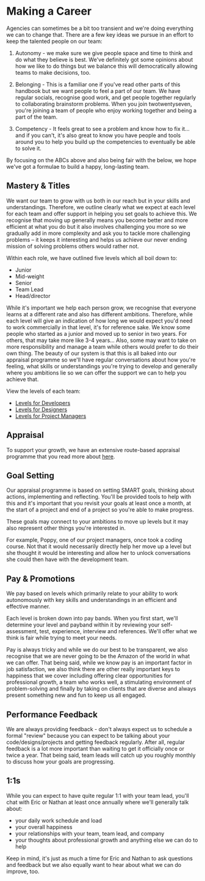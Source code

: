 # Making a Career

Agencies can sometimes be a bit too transient and we're doing everything we can to change that. There are a few key ideas we pursue in an effort to keep the talented people on our team:

1. Autonomy - we make sure we give people space and time to think and do what they believe is best. We've definitely got some opinions about how we like to do things but we balance this will democratically allowing teams to make decisions, too. 

2. Belonging - This is a familiar one if you've read other parts of this handbook but we want people to feel a part of our team. We have regular socials, recognise good work, and get people together regularly to collaborating brainstorm problems. When you join twotwentyseven, you're joining a team of people who enjoy working together and being a part of the team. 

3. Competency - It feels great to see a problem and know how to fix it... and if you can't, it's also great to know you have people and tools around you to help you build up the competencies to eventually be able to solve it. 

By focusing on the ABCs above and also being fair with the below, we hope we've got a formulae to build a happy, long-lasting team. 

## Mastery & Titles

We want our team to grow with us both in our reach but in your skills and understandings. Therefore, we outline clearly what we expect at each level for each team and offer support in helping you set goals to achieve this. We recognise that moving up generally means you become better and more efficient at what you do but it also involves challenging you more so we gradually add in more complexity and ask you to tackle more challenging problems – it keeps it interesting and helps us achieve our never ending mission of solving problems others would rather not. 

Within each role, we have outlined five levels which all boil down to:

* Junior 
* Mid-weight
* Senior
* Team Lead
* Head/director

While it's important we help each person grow, we recognise that everyone learns at a different rate and also has different ambitions. Therefore, while each level will give an indication of how long we would expect you'd need to work commercially in that level, it's for reference sake. We know some people who started as a junior and moved up to senior in two years. For others, that may take more like 3-4 years... Also, some may want to take on more responsibility and manage a team while others would prefer to do their own thing. The beauty of our system is that this is all baked into our appraisal programme so we'll have regular conversations about how you're feeling, what skills or understandings you're trying to develop and generally where you ambitions lie so we can offer the support we can to help you achieve that. 

View the levels of each team:

* [Levels for Developers](https://github.com/twotwentyseven/handbook/blob/master/levels-for-developers.md)
* [Levels for Designers](https://github.com/twotwentyseven/handbook/blob/master/levels-for-designers.md)
* [Levels for Project Managers](https://github.com/twotwentyseven/handbook/blob/master/levels-for-project-managers.md)

## Appraisal

To support your growth, we have an extensive route-based appraisal programme that you read more about [here](https://github.com/twotwentyseven/handbook/blob/master/appraisal-programme.md). 

## Goal Setting

Our appraisal programme is based on setting SMART goals, thinking about actions, implementing and reflecting. You'll be provided tools to help with this and it's important that you revisit your goals at least once a month, at the start of a project and end of a project so you're able to make progress. 

These goals may connect to your ambitions to move up levels but it may also represent other things you're interested in. 

For example, Poppy, one of our project managers, once took a coding course. Not that it would necessarily directly help her move up a level but she thought it would be interesting and allow her to unlock conversations she could then have with the development team. 

## Pay & Promotions

We pay based on levels which primarily relate to your ability to work autonomously with key skills and understandings in an efficient and effective manner. 

Each level is broken down into pay bands. When you first start, we'll determine your level and payband within it by reviewing your self-assessment, test, experience, interview and references. We'll offer what we think is fair while trying to meet your needs. 

Pay is always tricky and while we do our best to be transparent, we also recognise that we are never going to be the Amazon of the world in what we can offer. That being said, while we know pay is an important factor in job satisfaction, we also think there are other really important keys to happiness that we cover including offering clear opportunities for professional growth, a team who works well, a stimulating environment of problem-solving and finally by taking on clients that are diverse and always present something new and fun to keep us all engaged. 

## Performance Feedback

We are always providing feedback - don't always expect us to schedule a formal "review" because you can expect to be talking about your code/designs/projects and getting feedback regularly. After all, regular feedback is a lot more important than waiting to get it officially once or twice a year. That being said, team leads will catch up you roughly monthly to discuss how your goals are progressing.  

## 1:1s

While you can expect to have quite regular 1:1 with your team lead, you'll chat with Eric or Nathan at least once annually where we'll generally talk about:
- your daily work schedule and load
- your overall happiness
- your relationships with your team, team lead, and company
- your thoughts about professional growth and anything else we can do to help

Keep in mind, it's just as much a time for Eric and Nathan to ask questions and feedback but we also equally want to hear about what we can do improve, too. 
